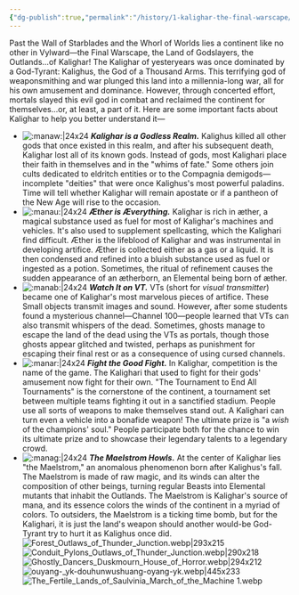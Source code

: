 ```yaml
---
{"dg-publish":true,"permalink":"/history/1-kalighar-the-final-warscape/"}
---
```



Past the Wall of Starblades and the Whorl of Worlds lies a continent like no other in Vylward—the Final Warscape, the Land of Godslayers, the Outlands...of Kalighar! The Kalighar of yesteryears was once dominated by a God-Tyrant: Kalighus, the God of a Thousand Arms. This terrifying god of weaponsmithing and war plunged this land into a millennia-long war, all for his own amusement and dominance. However, through concerted effort, mortals slayed this evil god in combat and reclaimed the continent for themselves...or, at least, a part of it. Here are some important facts about Kalighar to help you better understand it— 

- ![:manaw:|24x24](https://cdn.discordapp.com/emojis/1044628157405347882.webp?size=44) _**Kalighar is a Godless Realm.**_ Kalighus killed all other gods that once existed in this realm, and after his subsequent death, Kalighar lost all of its known gods. Instead of gods, most Kalighari place their faith in themselves and in the "whims of fate." Some others join cults dedicated to eldritch entities or to the Compagnia demigods—incomplete "deities" that were once Kalighus's most powerful paladins. Time will tell whether Kalighar will remain apostate or if a pantheon of the New Age will rise to the occasion.
- ![:manau:|24x24](https://cdn.discordapp.com/emojis/1044628170470592633.webp?size=44) _**Æther is Æverything.**_ Kalighar is rich in æther, a magical substance used as fuel for most of Kalighar's machines and vehicles. It's also used to supplement spellcasting, which the Kalighari find difficult. Æther is the lifeblood of Kalighar and was instrumental in developing artifice. Æther is collected either as a gas or a liquid. It is then condensed and refined into a bluish substance used as fuel or ingested as a potion. Sometimes, the ritual of refinement causes the sudden appearance of an ætherborn, an Elemental being born of æther.
- ![:manab:|24x24](https://cdn.discordapp.com/emojis/1044628208349351986.webp?size=44) _**Watch It on VT.**_ VTs (short for _visual transmitter_) became one of Kalighar's most marvelous pieces of artifice. These Small objects transmit images and sound. However, after some students found a mysterious channel—Channel 100—people learned that VTs can also transmit whispers of the dead. Sometimes, ghosts manage to escape the land of the dead using the VTs as portals, though those ghosts appear glitched and twisted, perhaps as punishment for escaping their final rest or as a consequence of using cursed channels.
- ![:manar:|24x24](https://cdn.discordapp.com/emojis/1044628230809858118.webp?size=44) _**Fight the Good Fight.**_ In Kalighar, competition is the name of the game. The Kalighari that used to fight for their gods' amusement now fight for their own. "The Tournament to End All Tournaments" is the cornerstone of the continent, a tournament set between multiple teams fighting it out in a sanctified stadium. People use all sorts of weapons to make themselves stand out. A Kalighari can turn even a vehicle into a bonafide weapon! The ultimate prize is "a _wish_ of the champions' soul." People participate both for the chance to win its ultimate prize and to showcase their legendary talents to a legendary crowd.
- ![:manag:|24x24](https://cdn.discordapp.com/emojis/1044628260442615828.webp?size=44) _**The Maelstrom Howls.**_ At the center of Kalighar lies "the Maelstrom," an anomalous phenomenon born after Kalighus's fall. The Maelstrom is made of raw magic, and its winds can alter the composition of other beings, turning regular Beasts into Elemental mutants that inhabit the Outlands. The Maelstrom is Kalighar's source of mana, and its essence colors the winds of the continent in a myriad of colors. To outsiders, the Maelstrom is a ticking time bomb, but for the Kalighari, it is just the land's weapon should another would-be God-Tyrant try to hurt it as Kalighus once did.
![Forest_Outlaws_of_Thunder_Junction.webp|293x215](/img/user/Images/Forest_Outlaws_of_Thunder_Junction.webp)![Conduit_Pylons_Outlaws_of_Thunder_Junction.webp|290x218](/img/user/Images/Conduit_Pylons_Outlaws_of_Thunder_Junction.webp)![Ghostly_Dancers_Duskmourn_House_of_Horror.webp|294x212](/img/user/Images/Ghostly_Dancers_Duskmourn_House_of_Horror.webp)![ouyang-_yk-douhunwushuang-oyang-yk.webp|445x233](/img/user/Images/ouyang-_yk-douhunwushuang-oyang-yk.webp)![The_Fertile_Lands_of_Saulvinia_March_of_the_Machine 1.webp](/img/user/Images/The_Fertile_Lands_of_Saulvinia_March_of_the_Machine%201.webp)